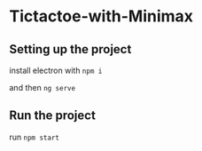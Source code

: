 # Tictactoe-with-Minimax

## Setting up the project
install electron with
``` npm i ```

and then
``` ng serve ```


## Run the project
run ``` npm start ```
